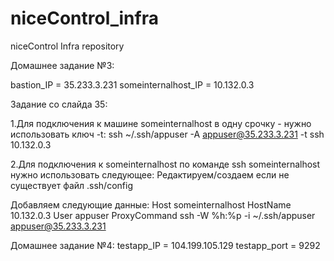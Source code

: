 # niceControl_infra
niceControl Infra repository

Домашнее задание №3:

bastion_IP = 35.233.3.231
someinternalhost_IP = 10.132.0.3

 
Задание со слайда 35:

1.Для подключения к машине someinternalhost в одну срочку - нужно использовать ключ -t:
ssh ~/.ssh/appuser -A appuser@35.233.3.231 -t ssh 10.132.0.3

2.Для подключения к someinternalhost по команде ssh someinternalhost нужно использовать следующее:
Редактируем/создаем если не существует файл .ssh/config

Добавляем следующие данные:
Host someinternalhost
	HostName 10.132.0.3
	User appuser
	ProxyCommand ssh -W %h:%p -i ~/.ssh/appuser appuser@35.233.3.231

	
Домашнее задание №4:
testapp_IP = 104.199.105.129
testapp_port = 9292